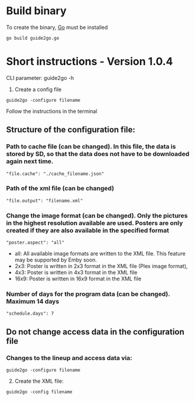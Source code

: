 # Build binary
To create the binary, [Go](https://golang.org/ "Golang") must be installed
```
go build guide2go.go
```

# Short instructions - Version 1.0.4

CLI parameter:
guide2go -h

1. Create a config file

```guide2go -configure filename```

Follow the instructions in the terminal

## Structure of the configuration file:

### Path to cache file (can be changed). In this file, the data is stored by SD, so that the data does not have to be downloaded again next time.

```
"file.cache": "./cache_filename.json" 
```

### Path of the xml file (can be changed)
```
"file.output": "filename.xml"
```

### Change the image format (can be changed). Only the pictures in the highest resolution available are used. Posters are only created if they are also available in the specified format

```
"poster.aspect": "all"
```

- all:  All available image formats are written to the XML file. This feature may be supported by Emby soon.
- 2x3:  Poster is written in 2x3 format in the XML file (Plex image format), 
- 4x3:  Poster is written in 4x3 format in the XML file
- 16x9: Poster is written in 16x9 format in the XML file

### Number of days for the program data (can be changed). Maximum 14 days

```
"schedule.days": 7
```

## Do not change access data in the configuration file
### Changes to the lineup and access data via:

```guide2go -configure filename```

2. Create the XML file:

```guide2go -config filename```